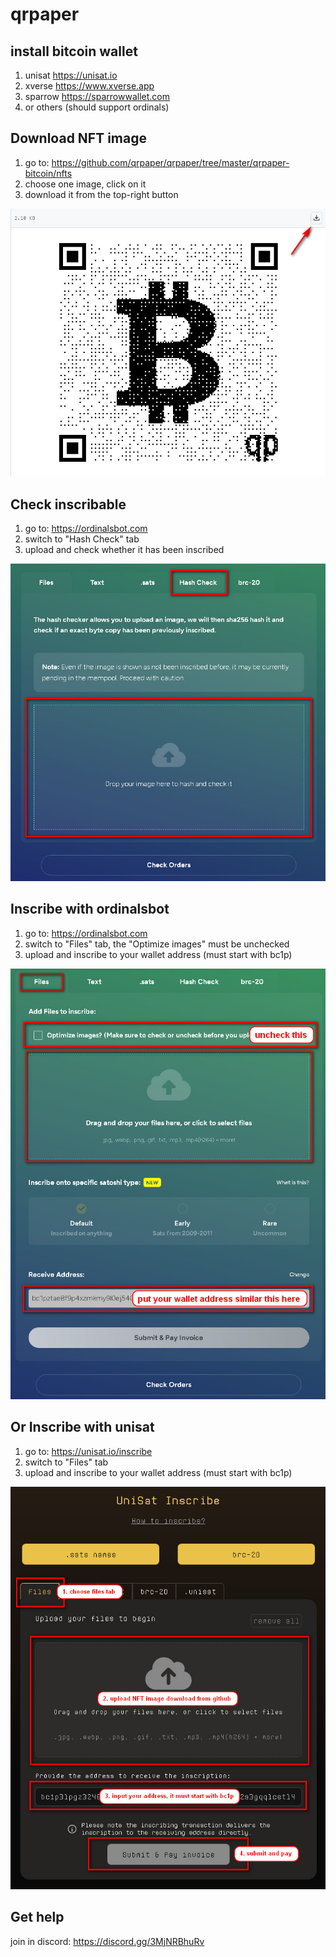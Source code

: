 # qrpaper 

## install bitcoin wallet
1. unisat <https://unisat.io>
2. xverse <https://www.xverse.app>
3. sparrow <https://sparrowwallet.com>
4. or others (should support ordinals)


## Download NFT image
1. go to: <https://github.com/qrpaper/qrpaper/tree/master/qrpaper-bitcoin/nfts>
2. choose one image, click on it
3. download it from the top-right button

![](img/download_nft_image.jpg)


## Check inscribable
1. go to: <https://ordinalsbot.com>
2. switch to \"Hash Check\" tab
3. upload and check whether it has been inscribed

![](img/check_inscribable.jpg)

## Inscribe with ordinalsbot
1. go to: <https://ordinalsbot.com>
2. switch to \"Files\" tab, the "Optimize images" must be unchecked
3. upload and inscribe to your wallet address (must start with bc1p)

![](img/inscribe_ordinalsbot.jpg)

## Or Inscribe with unisat
1. go to: <https://unisat.io/inscribe>
2. switch to \"Files\" tab
3. upload and inscribe to your wallet address (must start with bc1p)

![](img/inscribe_unisat.jpg)

## Get help
join in discord: <https://discord.gg/3MjNRBhuRv>
